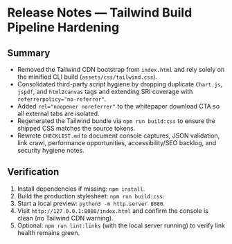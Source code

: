 # Release Notes — Tailwind Build Pipeline Hardening

## Summary
- Removed the Tailwind CDN bootstrap from `index.html` and rely solely on the minified CLI build (`assets/css/tailwind.css`).
- Consolidated third-party script hygiene by dropping duplicate `Chart.js`, `jspdf`, and `html2canvas` tags and extending SRI coverage with `referrerpolicy="no-referrer"`.
- Added `rel="noopener noreferrer"` to the whitepaper download CTA so all external tabs are isolated.
- Regenerated the Tailwind bundle via `npm run build:css` to ensure the shipped CSS matches the source tokens.
- Rewrote `CHECKLIST.md` to document console captures, JSON validation, link crawl, performance opportunities, accessibility/SEO backlog, and security hygiene notes.

## Verification
1. Install dependencies if missing: `npm install`.
2. Build the production stylesheet: `npm run build:css`.
3. Start a local preview: `python3 -m http.server 8080`.
4. Visit `http://127.0.0.1:8080/index.html` and confirm the console is clean (no Tailwind CDN warning).
5. Optional: `npm run lint:links` (with the local server running) to verify link health remains green.
